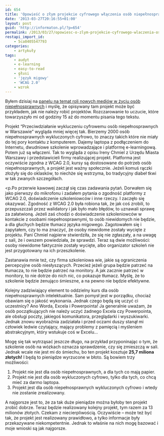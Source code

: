```yaml
---
id: 654
title: 'Opowieść o złym projekcie cyfrowego włączenia osób niepełnosprawnych'
date: '2013-03-27T20:16:55+01:00'
layout: post
guid: 'http://informaton.pl/?p=654'
permalink: /2013/03/27/opowiesc-o-zlym-projekcie-cyfrowego-wlaczenia-osb-niepelnosprawnych/
restapi_import_id:
    - 5ca8405547793
categories:
    - artykuły
tags:
    - audyt
    - e-learning
    - easy-to-read
    - głusi
    - 'język migowy'
    - 'WCAG 2.0'
    - wzrok
---
```


Byłem dzisiaj na [panelu na temat roli nowych mediów w życiu osób niepełnosprawnych](http://www.um.warszawa.pl/aktualnosci/panel-nt-roli-nowych-medi-w-w-yciu-os-b-niepe-nosprawnych) i myślę, że opisywany tam projekt może być przykładem, jak nie należy robić projektów. Rozczarowanie to uczucie, które towarzyszyło mi od godziny 15 aż do momentu pisania tego tekstu.

Projekt “Przeciwdziałanie wykluczeniu cyfrowemu osób niepełnosprawnych w Warszawie” wygląda mniej więcej tak. Bierzemy 2000 osób niepełnosprawnych wykluczonych cyfrowo, to znaczy takich które nie miały do tej pory kontaktu z komputerem. Dajemy laptopa z podłączeniem do Internetu, dwudniowe szkolenie wprowadzające i platformę e-learningową. Potem już są włączeni. Tak to wygląda z opisu Ireny Chmiel z Urzędu Miasta Warszawy i przedstawicieli firmy realizującej projekt. Platforma jest oczywiście zgodna z WCAG 2.0, kursy są dostosowane do potrzeb osób niepełnosprawnych, a projekt jest ważny społecznie. Jeżeli komuś rączki złożyły się do oklasków, to niechże się wstrzyma, bo tradycyjny diabeł tkwi w tak zwanych szczegółach.

 &lt;p.Po przerwie kawowej zaczął się czas zadawania pytań. Dorwałem się jako pierwszy do mikrofonu i zadałem pytania o zgodność platformy z WCAG 2.0, doświadczenie szkoleniowców i inne rzeczy. I zaczęło się okazywać. Zgodność z WCAG 2.0 była robiona tak, że jak coś zrobili, to przepuszczali przez walidatory i jak było mało błędów, to uznawali sprawę za załatwioną. Jeżeli zaś chodzi o doświadczenie szkoleniowców w kontakcie z osobami niepełnosprawnymi, to osób niewidomych nie będzie, a dla głuchych będzie tłumacz języka migowego. Zagotowałem się i zapytałem, czy to ma znaczyć, że osoby niewidome zostały wycięte z projektu. Pani Chmiel najpierw stwierdziła, że się nie zgłaszały, a na uwagę z sali, że i owszem powiedziała, że sprawdzi. Teraz są dwie możliwości: osoby niewidome faktycznie zostały wycięte, albo organizator szkoleń nie jest przygotowany na ich przeszkolenie.

Zastanawia mnie też, czy firma szkoleniowa wie, jakie są ograniczenia percepcyjne osób niesłyszących. Przecież jeżeli grupa będzie patrzeć na tłumacza, to nie będzie patrzeć na monitory. A jak zacznie patrzeć w monitory, to nie dotrze do nich nic, co pokazuje tłumacz. Myślę, że to szkolenie będzie żenująco śmieszne, a na pewno nie będzie efektywne.

Kolejny zadziwiający element to oddzielny kurs dla osób niepełnosprawnych intelektualnie. Sam pomysł jest w porządku, chociaż obawiam się o jakość wykonania. Jednak czego będą się uczyć ci uczestnicy? Ano Worda, Excela i Powerpointa! Ja generalnie uważam, że osób początkujących nie należy uczyć żadnego Excela czy Powerpointa, ale obsługi poczty, jakiegoś komunikatora, przeglądarki i wyszukiwarki. Jednak znowu wyobraźnia zadziałała i przed oczami duszy stanął mi człowiek ledwie czytający, mający problemy z pamięcią i myśleniem abstrakcyjnym, który wstukuje coś w Excelu…

Mogę się tak wytrząsać jeszcze długo, na przykład przyponinając o tym, że szkolenie osób na wózkach oznacza sprawdzenie, czy się zmieszczą w sali. Jednak wcale nie jest mi do śmiechu, bo ten projekt kosztuje **25,7 miliona złotych!** I będą to pieniądze wyrzucone w błoto. Są bowiem trzy możliwości:

1. Projekt nie jest dla osób niepełnosprawnych, a dla tych co mają papier.
2. Projekt nie jest dla osób wykluczonych cyfrowo, tylko dla tych, co chcą mieć za darmo laptopa.
3. Projekt jest dla osób niepełnosprawnych wykluczonych cyfrowo i wtedy nie zostanie zrealizowany.

A najgorsze jest to, że za tak duże pieniądze można byłoby ten projekt zrobić dobrze. Teraz będzie realizowany kolejny projekt, tym razem za 13 milionów złotych. Czekam z niecierpliwością. Oczywiście – może też być tak, że projekt jest realizowany prawidłowo, a tylko informacje były przekazywane niekompetentnie. Jednak to właśnie na nich mogę bazować i moje wnioski są jak najgorsze.
